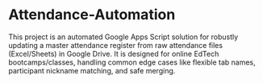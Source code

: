 # Attendance-Automation
This project is an automated Google Apps Script solution for robustly updating a master attendance register from raw attendance files (Excel/Sheets) in Google Drive. It is designed for online EdTech bootcamps/classes, handling common edge cases like flexible tab names, participant nickname matching, and safe merging.
